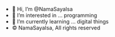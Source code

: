 - 👋 Hi, I’m @NamaSayaIsa
- 👀 I’m interested in ... programming
- 🌱 I’m currently learning ... digital things
- © NamaSayaIsa, All rights reserved

<!---
NamaSayaIsa/NamaSayaIsa is a ✨ special ✨ repository because its `README.md` (this file) appears on your GitHub profile.
You can click the Preview link to take a look at your changes.
--->
